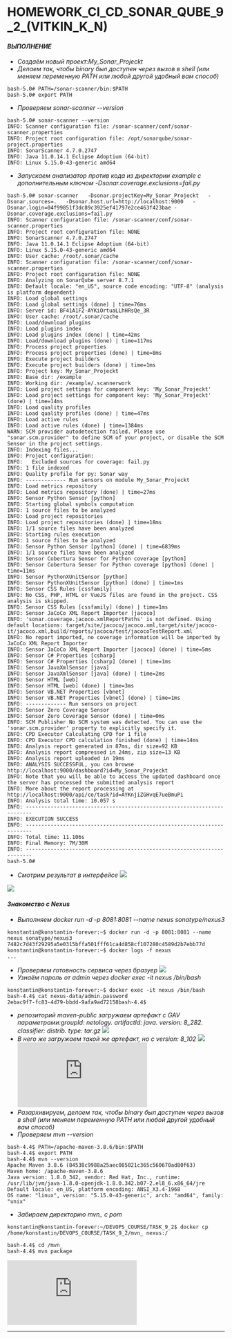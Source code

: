 # HOMEWORK_CI_CD_SONAR_QUBE_9_2_(VITKIN_K_N)


#### *ВЫПОЛНЕНИЕ*
- *Создаём новый проект:My_Sonar_Projeckt*
- *Делаем так, чтобы binary был доступен через вызов в shell (или меняем переменную PATH или любой другой удобный вам способ)*
```
bash-5.0# PATH=/sonar-scanner/bin:$PATH
bash-5.0# export PATH
```
- *Проверяем sonar-scanner --version*
```
bash-5.0# sonar-scanner --version
INFO: Scanner configuration file: /sonar-scanner/conf/sonar-scanner.properties
INFO: Project root configuration file: /opt/sonarqube/sonar-project.properties
INFO: SonarScanner 4.7.0.2747
INFO: Java 11.0.14.1 Eclipse Adoptium (64-bit)
INFO: Linux 5.15.0-43-generic amd64

```
- *Запускаем анализатор против кода из директории example с дополнительным ключом -Dsonar.coverage.exclusions=fail.py*
```
bash-5.0# sonar-scanner   -Dsonar.projectKey=My_Sonar_Projeckt   -Dsonar.sources=.   -Dsonar.host.url=http://localhost:9000   -Dsonar.login=04f99851f3dc89c3925ef41797e2ce463f423bae -Dsonar.coverage.exclusions=fail.py
INFO: Scanner configuration file: /sonar-scanner/conf/sonar-scanner.properties
INFO: Project root configuration file: NONE
INFO: SonarScanner 4.7.0.2747
INFO: Java 11.0.14.1 Eclipse Adoptium (64-bit)
INFO: Linux 5.15.0-43-generic amd64
INFO: User cache: /root/.sonar/cache
INFO: Scanner configuration file: /sonar-scanner/conf/sonar-scanner.properties
INFO: Project root configuration file: NONE
INFO: Analyzing on SonarQube server 8.7.1
INFO: Default locale: "en_US", source code encoding: "UTF-8" (analysis is platform dependent)
INFO: Load global settings
INFO: Load global settings (done) | time=76ms
INFO: Server id: BF41A1F2-AYKiOrtuaLLhHRsQe_3R
INFO: User cache: /root/.sonar/cache
INFO: Load/download plugins
INFO: Load plugins index
INFO: Load plugins index (done) | time=42ms
INFO: Load/download plugins (done) | time=117ms
INFO: Process project properties
INFO: Process project properties (done) | time=8ms
INFO: Execute project builders
INFO: Execute project builders (done) | time=1ms
INFO: Project key: My_Sonar_Projeckt
INFO: Base dir: /example
INFO: Working dir: /example/.scannerwork
INFO: Load project settings for component key: 'My_Sonar_Projeckt'
INFO: Load project settings for component key: 'My_Sonar_Projeckt' (done) | time=14ms
INFO: Load quality profiles
INFO: Load quality profiles (done) | time=47ms
INFO: Load active rules
INFO: Load active rules (done) | time=1384ms
WARN: SCM provider autodetection failed. Please use "sonar.scm.provider" to define SCM of your project, or disable the SCM Sensor in the project settings.
INFO: Indexing files...
INFO: Project configuration:
INFO:   Excluded sources for coverage: fail.py
INFO: 1 file indexed
INFO: Quality profile for py: Sonar way
INFO: ------------- Run sensors on module My_Sonar_Projeckt
INFO: Load metrics repository
INFO: Load metrics repository (done) | time=27ms
INFO: Sensor Python Sensor [python]
INFO: Starting global symbols computation
INFO: 1 source files to be analyzed
INFO: Load project repositories
INFO: Load project repositories (done) | time=18ms
INFO: 1/1 source files have been analyzed
INFO: Starting rules execution
INFO: 1 source files to be analyzed
INFO: Sensor Python Sensor [python] (done) | time=6839ms
INFO: 1/1 source files have been analyzed
INFO: Sensor Cobertura Sensor for Python coverage [python]
INFO: Sensor Cobertura Sensor for Python coverage [python] (done) | time=11ms
INFO: Sensor PythonXUnitSensor [python]
INFO: Sensor PythonXUnitSensor [python] (done) | time=1ms
INFO: Sensor CSS Rules [cssfamily]
INFO: No CSS, PHP, HTML or VueJS files are found in the project. CSS analysis is skipped.
INFO: Sensor CSS Rules [cssfamily] (done) | time=1ms
INFO: Sensor JaCoCo XML Report Importer [jacoco]
INFO: 'sonar.coverage.jacoco.xmlReportPaths' is not defined. Using default locations: target/site/jacoco/jacoco.xml,target/site/jacoco-it/jacoco.xml,build/reports/jacoco/test/jacocoTestReport.xml
INFO: No report imported, no coverage information will be imported by JaCoCo XML Report Importer
INFO: Sensor JaCoCo XML Report Importer [jacoco] (done) | time=5ms
INFO: Sensor C# Properties [csharp]
INFO: Sensor C# Properties [csharp] (done) | time=1ms
INFO: Sensor JavaXmlSensor [java]
INFO: Sensor JavaXmlSensor [java] (done) | time=2ms
INFO: Sensor HTML [web]
INFO: Sensor HTML [web] (done) | time=3ms
INFO: Sensor VB.NET Properties [vbnet]
INFO: Sensor VB.NET Properties [vbnet] (done) | time=1ms
INFO: ------------- Run sensors on project
INFO: Sensor Zero Coverage Sensor
INFO: Sensor Zero Coverage Sensor (done) | time=0ms
INFO: SCM Publisher No SCM system was detected. You can use the 'sonar.scm.provider' property to explicitly specify it.
INFO: CPD Executor Calculating CPD for 1 file
INFO: CPD Executor CPD calculation finished (done) | time=14ms
INFO: Analysis report generated in 87ms, dir size=92 KB
INFO: Analysis report compressed in 24ms, zip size=13 KB
INFO: Analysis report uploaded in 19ms
INFO: ANALYSIS SUCCESSFUL, you can browse http://localhost:9000/dashboard?id=My_Sonar_Projeckt
INFO: Note that you will be able to access the updated dashboard once the server has processed the submitted analysis report
INFO: More about the report processing at http://localhost:9000/api/ce/task?id=AYKnjiZGHvqE7ueBmuPi
INFO: Analysis total time: 10.057 s
INFO: ------------------------------------------------------------------------
INFO: EXECUTION SUCCESS
INFO: ------------------------------------------------------------------------
INFO: Total time: 11.106s
INFO: Final Memory: 7M/30M
INFO: ------------------------------------------------------------------------
bash-5.0# 
```
- *Смотрим результат в интерфейсе*
![](https://github.com/VitkinKN/HOMEWORKNETOLOGY/blob/master/IMAGES/37.png )

![](https://github.com/VitkinKN/HOMEWORKNETOLOGY/blob/master/IMAGES/36.png )

#### *Знакомство с Nexus*
- *Выполняем  docker run -d -p 8081:8081 --name nexus sonatype/nexus3*

```
konstantin@konstantin-forever:~$ docker run -d -p 8081:8081 --name nexus sonatype/nexus3
7482c7d43f29295a5e0315bffa501fff61ca4d858cf107280c4589d2b7ebb77d
konstantin@konstantin-forever:~$ docker logs -f nexus
...
```
- *Проверяем готовность сервиса через бразуер*
![](https://github.com/VitkinKN/HOMEWORKNETOLOGY/blob/master/IMAGES/38.png )
- *Узнаём пароль от admin через docker exec -it nexus /bin/bash*
```
konstantin@konstantin-forever:~$ docker exec -it nexus /bin/bash
bash-4.4$ cat nexus-data/admin.password 
2ebac9f7-fc83-4d79-bbdd-9afa9ad72158bash-4.4$ 
```
- *репозиторий maven-public загружаем артефакт с GAV параметрами:groupId: netology. artifactId: java. version: 8_282. classifier: distrib. type: tar.gz*
![](https://github.com/VitkinKN/HOMEWORKNETOLOGY/blob/master/IMAGES/39.png )
- *В него же загружаем такой же артефакт, но с version: 8_102*
![](https://github.com/VitkinKN/HOMEWORKNETOLOGY/blob/master/IMAGES/40.png )
![Файл maven-metadata.xml для артефекта в XML.](https://github.com/VitkinKN/HOMEWORKNETOLOGY/blob/master/CI_CD_SONAR_QUBE/example/maven-metadata.xml)
- *Разархивируем, делаем так, чтобы binary был доступен через вызов в shell (или меняем переменную PATH или любой другой удобный вам способ)*
- *Проверяем mvn --version*
```
bash-4.4$ PATH=/apache-maven-3.8.6/bin:$PATH
bash-4.4$ export PATH
bash-4.4$ mvn --version
Apache Maven 3.8.6 (84538c9988a25aec085021c365c560670ad80f63)
Maven home: /apache-maven-3.8.6
Java version: 1.8.0_342, vendor: Red Hat, Inc., runtime: /usr/lib/jvm/java-1.8.0-openjdk-1.8.0.342.b07-2.el8_6.x86_64/jre
Default locale: en_US, platform encoding: ANSI_X3.4-1968
OS name: "linux", version: "5.15.0-43-generic", arch: "amd64", family: "unix"
```
- *Забираем директорию mvn_ с pom*
```
konstantin@konstantin-forever:~/DEVOPS_COURSE/TASK_9_2$ docker cp /home/konstantin/DEVOPS_COURSE/TASK_9_2/mvn_ nexus:/
```

```
bash-4.4$ cd /mvn_
bash-4.4$ mvn package

```
![Файл pom.xml для артефекта в XML(Исправленный).](https://github.com/VitkinKN/HOMEWORKNETOLOGY/blob/master/CI_CD_SONAR_QUBE/mvn/pom.xml)

___

